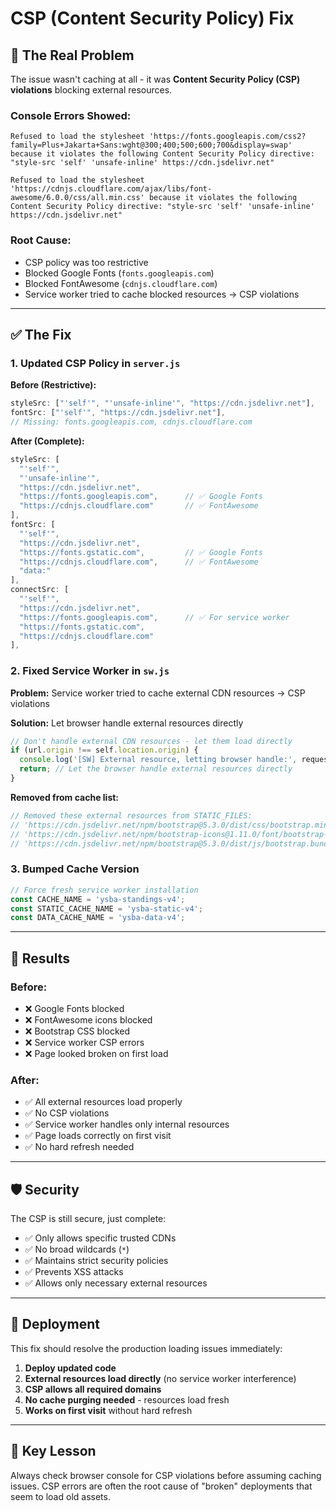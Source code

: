 # CSP (Content Security Policy) Fix

## 🚨 **The Real Problem**

The issue wasn't caching at all - it was **Content Security Policy (CSP) violations** blocking external resources.

### **Console Errors Showed:**
```
Refused to load the stylesheet 'https://fonts.googleapis.com/css2?family=Plus+Jakarta+Sans:wght@300;400;500;600;700&display=swap' because it violates the following Content Security Policy directive: "style-src 'self' 'unsafe-inline' https://cdn.jsdelivr.net"

Refused to load the stylesheet 'https://cdnjs.cloudflare.com/ajax/libs/font-awesome/6.0.0/css/all.min.css' because it violates the following Content Security Policy directive: "style-src 'self' 'unsafe-inline' https://cdn.jsdelivr.net"
```

### **Root Cause:**
- CSP policy was too restrictive
- Blocked Google Fonts (`fonts.googleapis.com`)
- Blocked FontAwesome (`cdnjs.cloudflare.com`)
- Service worker tried to cache blocked resources → CSP violations

---

## ✅ **The Fix**

### **1. Updated CSP Policy in `server.js`**

**Before (Restrictive):**
```javascript
styleSrc: ["'self'", "'unsafe-inline'", "https://cdn.jsdelivr.net"],
fontSrc: ["'self'", "https://cdn.jsdelivr.net"],
// Missing: fonts.googleapis.com, cdnjs.cloudflare.com
```

**After (Complete):**
```javascript
styleSrc: [
  "'self'", 
  "'unsafe-inline'", 
  "https://cdn.jsdelivr.net",
  "https://fonts.googleapis.com",      // ✅ Google Fonts
  "https://cdnjs.cloudflare.com"       // ✅ FontAwesome
],
fontSrc: [
  "'self'", 
  "https://cdn.jsdelivr.net",
  "https://fonts.gstatic.com",         // ✅ Google Fonts
  "https://cdnjs.cloudflare.com",      // ✅ FontAwesome
  "data:"
],
connectSrc: [
  "'self'",
  "https://cdn.jsdelivr.net",
  "https://fonts.googleapis.com",      // ✅ For service worker
  "https://fonts.gstatic.com",
  "https://cdnjs.cloudflare.com"
],
```

### **2. Fixed Service Worker in `sw.js`**

**Problem:** Service worker tried to cache external CDN resources → CSP violations

**Solution:** Let browser handle external resources directly

```javascript
// Don't handle external CDN resources - let them load directly
if (url.origin !== self.location.origin) {
  console.log('[SW] External resource, letting browser handle:', request.url);
  return; // Let the browser handle external resources directly
}
```

**Removed from cache list:**
```javascript
// Removed these external resources from STATIC_FILES:
// 'https://cdn.jsdelivr.net/npm/bootstrap@5.3.0/dist/css/bootstrap.min.css',
// 'https://cdn.jsdelivr.net/npm/bootstrap-icons@1.11.0/font/bootstrap-icons.css',
// 'https://cdn.jsdelivr.net/npm/bootstrap@5.3.0/dist/js/bootstrap.bundle.min.js',
```

### **3. Bumped Cache Version**
```javascript
// Force fresh service worker installation
const CACHE_NAME = 'ysba-standings-v4';
const STATIC_CACHE_NAME = 'ysba-static-v4';
const DATA_CACHE_NAME = 'ysba-data-v4';
```

---

## 🎯 **Results**

### **Before:**
- ❌ Google Fonts blocked
- ❌ FontAwesome icons blocked
- ❌ Bootstrap CSS blocked
- ❌ Service worker CSP errors
- ❌ Page looked broken on first load

### **After:**
- ✅ All external resources load properly
- ✅ No CSP violations
- ✅ Service worker handles only internal resources
- ✅ Page loads correctly on first visit
- ✅ No hard refresh needed

---

## 🛡️ **Security**

The CSP is still secure, just complete:
- ✅ Only allows specific trusted CDNs
- ✅ No broad wildcards (`*`)
- ✅ Maintains strict security policies
- ✅ Prevents XSS attacks
- ✅ Allows only necessary external resources

---

## 🚀 **Deployment**

This fix should resolve the production loading issues immediately:

1. **Deploy updated code**
2. **External resources load directly** (no service worker interference)
3. **CSP allows all required domains**
4. **No cache purging needed** - resources load fresh
5. **Works on first visit** without hard refresh

---

## 📝 **Key Lesson**

Always check browser console for CSP violations before assuming caching issues. CSP errors are often the root cause of "broken" deployments that seem to load old assets. 